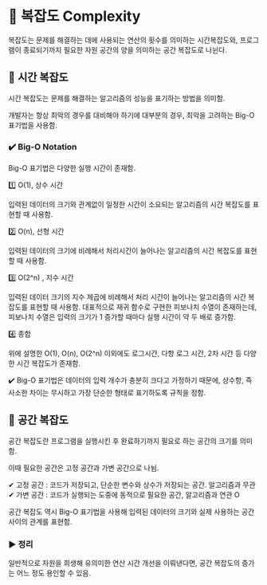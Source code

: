 # 📌 복잡도 Complexity

복잡도는 문제를 해결하는 데에 사용되는 연산의 횟수를 의미하는 시간복잡도와,
프로그램이 종료되기까지 필요한 자원 공간의 양을 의미하는 공간 복잡도로 나뉜다.   



## 🔻 시간 복잡도


시간 복잡도는 문제를 해결하는 알고리즘의 성능을 표기하는 방법을 의미함.

개발자는 항상 최악의 경우를 대비해야 하기에 대부분의 경우, 최악을 고려하는 Big-O 표기법을 사용함.


### ✔️ Big-O Notation


Big-O 표기법은 다양한 실행 시간이 존재함.


1️⃣ O(1), 상수 시간

입력된 데이터의 크기와 관계없이 일정한 시간이 소요되는 알고리즘의 시간 복잡도를 표현할 때 사용함.


2️⃣ O(n), 선형 시간

입력된 데이터의 크기에 비례해서 처리시간이 늘어나는 알고리즘의 시간 복잡도를 표현할 때 사용함.

3️⃣ O(2^n) , 지수 시간

입력된 데이터 크기의 지수 제곱에 비례해서 처리 시간이 늘어나는 알고리즘의 시간 복잡도를 표현할 때 사용함.
대표적으로 재귀 함수로 구현한 피보나치 수열이 존재하는데,
피보나치 수열은 입력의 크기가 1 증가할 때마다 실행 시간이 약 두 배로 증가함.

4️⃣ 종합

위에 설명한 O(1), O(n), O(2^n) 이외에도 로그시간, 다항 로그 시간, 2차 시간 등 다양한 시간 복잡도가 존재함.
   
   
   
✔️ Big-O 표기법은 데이터의 입력 개수가 충분히 크다고 가정하기 때문에, 
상수항, 즉 사소한 차이는 무시하고 가장 단순한 형태로 표기하도록 규칙을 정함.

## 🔻 공간 복잡도

공간 복잡도란 프로그램을 실행시킨 후 완료하기까지 필요로 하는 공간의 크기를 의미함.

이때 필요한 공간은 고정 공간과 가변 공간으로 나뉨.


✔ 고정 공간 : 코드가 저장되고, 단순한 변수와 상수가 저장되는 공간. 알고리즘과 무관
✔ 가변 공간 : 코드가 실행되는 도중에 동적으로 필요한 공간, 알고리즘과 연관 O


공간 복잡도 역시 Big-O 표기법을 사용해 입력된 데이터의 크기와 실제 사용하는 공간 사이의 관계를 표현함.

### ▶︎ 정리
일반적으로 자원을 희생해 유의미한 연산 시간 개선을 이뤄낸다면,
공간 복잡도의 증가는 어느 정도 용인할 수 있음.